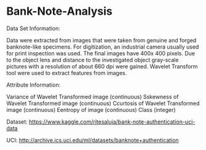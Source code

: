 # Bank-Note-Analysis

Data Set Information:

Data were extracted from images that were taken from genuine and forged banknote-like specimens. For digitization, an industrial camera usually used for print inspection was used. The final images have 400x 400 pixels. Due to the object lens and distance to the investigated object gray-scale pictures with a resolution of about 660 dpi were gained. Wavelet Transform tool were used to extract features from images.

Attribute Information:

Variance of Wavelet Transformed image (continuous)
Sskewness of Wavelet Transformed image (continuous)
Ccurtosis of Wavelet Transformed image (continuous)
Eentropy of image (continuous)
Class (integer)

Dataset: https://www.kaggle.com/ritesaluja/bank-note-authentication-uci-data

UCI: http://archive.ics.uci.edu/ml/datasets/banknote+authentication
